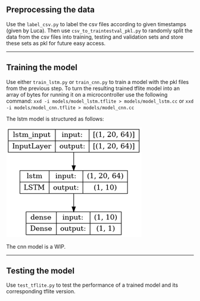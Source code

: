 ## Preprocessing the data
Use the `label_csv.py` to label the csv files according to given timestamps (given by Luca). Then use `csv_to_traintestval_pkl.py` to randomly split the data from the csv files into training, testing and validation sets and store these sets as pkl for future easy access.

---

## Training the model
Use either `train_lstm.py` or `train_cnn.py` to train a model with the pkl files from the previous step. To turn the resulting trained tflite model into an array of bytes for running it on a microcontroller use the following command:
`xxd -i models/model_lstm.tflite > models/model_lstm.cc` or `xxd -i models/model_cnn.tflite > models/model_cnn.cc`

The lstm model is structured as follows:

![lstm model](model_lstm.png)

The cnn model is a WIP.

---

## Testing the model
Use `test_tflite.py` to test the performance of a trained model and its corresponding tflite version.
